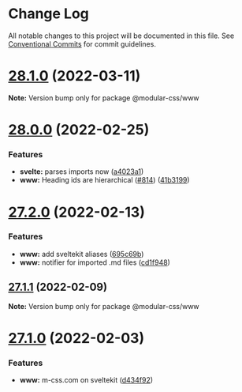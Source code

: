 # Change Log

All notable changes to this project will be documented in this file.
See [Conventional Commits](https://conventionalcommits.org) for commit guidelines.

# [28.1.0](https://github.com/tivac/modular-css/compare/v28.0.0...v28.1.0) (2022-03-11)

**Note:** Version bump only for package @modular-css/www





# [28.0.0](https://github.com/tivac/modular-css/compare/v27.2.0...v28.0.0) (2022-02-25)


### Features

* **svelte:** parses imports now ([a4023a1](https://github.com/tivac/modular-css/commit/a4023a1a5f671ffff2d3b420e059860012d5b7f9))
* **www:** Heading ids are hierarchical ([#814](https://github.com/tivac/modular-css/issues/814)) ([41b3199](https://github.com/tivac/modular-css/commit/41b31992ccbbdf49287f591c1e63fbe9307a3095))





# [27.2.0](https://github.com/tivac/modular-css/compare/v27.1.1...v27.2.0) (2022-02-13)


### Features

* **www:** add sveltekit aliases ([695c69b](https://github.com/tivac/modular-css/commit/695c69b3343336beaf6dd536b2a94ea702fae201))
* **www:** notifier for imported .md files ([cd1f948](https://github.com/tivac/modular-css/commit/cd1f948a1ff5e76c574da011f475c523bb18876d))





## [27.1.1](https://github.com/tivac/modular-css/compare/v27.1.0...v27.1.1) (2022-02-09)

**Note:** Version bump only for package @modular-css/www





# [27.1.0](https://github.com/tivac/modular-css/compare/v27.0.3...v27.1.0) (2022-02-03)


### Features

* **www:** m-css.com on sveltekit ([d434f92](https://github.com/tivac/modular-css/commit/d434f927a4201df8d66cd7ed5ea2be63daa42b7a))
